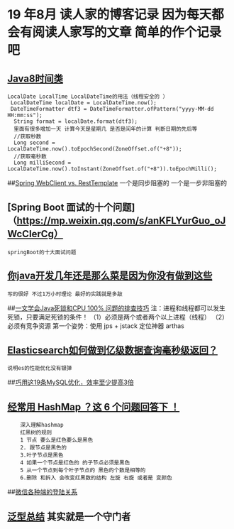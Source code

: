 # 19 年8月 读人家的博客记录 因为每天都会有阅读人家写的文章 简单的作个记录吧
## [Java8时间类](https://mp.weixin.qq.com/s/FNsyV4skO4NauynR2igp5A)
    LocalDate LocalTime LocalDateTime的用法（线程安全的 ）
     LocalDateTime localDate = LocalDateTime.now();
     DateTimeFormatter dtf3 = DateTimeFormatter.ofPattern("yyyy-MM-dd HH:mm:ss");
      String format = localDate.format(dtf3);
      里面有很多增加一天 计算今天是星期几 是否是闰年的计算 判断日期的先后等
      //获取秒数
      Long second = LocalDateTime.now().toEpochSecond(ZoneOffset.of("+8"));
      //获取毫秒数
      Long milliSecond = LocalDateTime.now().toInstant(ZoneOffset.of("+8")).toEpochMilli();
       
##[Spring WebClient vs. RestTemplate](https://mp.weixin.qq.com/s/nCi0VH0U1E20oky50CyH9A)
    一个是同步阻塞的 一个是一步非阻塞的
    
## [Spring Boot 面试的十个问题]（https://mp.weixin.qq.com/s/anKFLYurGuo_oJWcCIerCg）
    springBoot的十大面试问题
## [你java开发几年还是那么菜是因为你没有做到这些](https://mp.weixin.qq.com/s/qJW_mKkb3v6l2kk8l2FuNA)
    写的很好 不过1万小时理论 最好的实践就是多敲
##[一文学会Java死锁和CPU 100% 问题的排查技巧](https://mp.weixin.qq.com/s/1Sq3j2mkX72dwbPsa2vEbw)
    注：进程和线程都可以发生死锁，只要满足死锁的条件！
    （1）必须是两个或者两个以上进程（线程）
    （2）必须有竞争资源
    第一个姿势：使用 jps + jstack
    定位神器 arthas 
    
## [Elasticsearch如何做到亿级数据查询毫秒级返回？](https://mp.weixin.qq.com/s/AkmCPMujP5Kiw2ONgjYe9w)
    说明es的性能优化没有银弹
##[巧用这19条MySQL优化，效率至少提高3倍](https://mp.weixin.qq.com/s?__biz=MzI2OTQ4OTQ1NQ==&mid=2247486806&idx=1&sn=32beb45a00a045504071387b99280190&chksm=eadec916dda9400083d4e302dfa54530983aec3cd34979b5317b775da5a45aec33f0707d2046&token=827663039&lang=zh_CN&scene=21#wechat_redirect)


## [经常用 HashMap ？这 6 个问题回答下 ！](https://mp.weixin.qq.com/s/u-YpehrzfhShpPNnIjkicQ)
        深入理解hashmap
        红黑树的规则
        1 节点 要么是红色要么是黑色 
        2. 跟节点是黑色的
        3.叶子节点是黑色
        4 如果一个节点是红色的 的子节点必须是黑色
        5 从一个节点到每个叶子节点的 黑色的个数是相等的
        6.删除 和拆入 会改变红黑数的结构 左旋 右旋 或者是 变颜色

##[微信各种端的登陆关系](https://blog.csdn.net/lswnew/article/details/84103658)

## [泛型总结](https://www.cnblogs.com/ynyhl/p/9877842.html) 其实就是一个守门者
